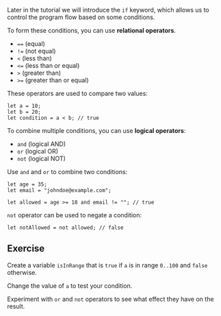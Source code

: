 Later in the tutorial we will introduce the `if` keyword, which allows us to control the program
flow based on some conditions.

To form these conditions, you can use **relational operators**.

- `==` (equal)
- `!=` (not equal)
- `<` (less than)
- `<=` (less than or equal)
- `>` (greater than)
- `>=` (greater than or equal)

These operators are used to compare two values:

```motoko
let a = 10;
let b = 20;
let condition = a < b; // true
```

To combine multiple conditions, you can use **logical operators**:

- `and` (logical AND)
- `or` (logical OR)
- `not` (logical NOT)

Use `and` and `or` to combine two conditions:

```motoko
let age = 35;
let email = "johndoe@example.com";

let allowed = age >= 18 and email != ""; // true
```

`not` operator can be used to negate a condition:

```motoko
let notAllowed = not allowed; // false
```

## Exercise

Create a variable `isInRange` that is `true` if `a` is in range `0..100` and `false` otherwise.

Change the value of `a` to test your condition.

Experiment with `or` and `not` operators to see what
effect they have on the result.

